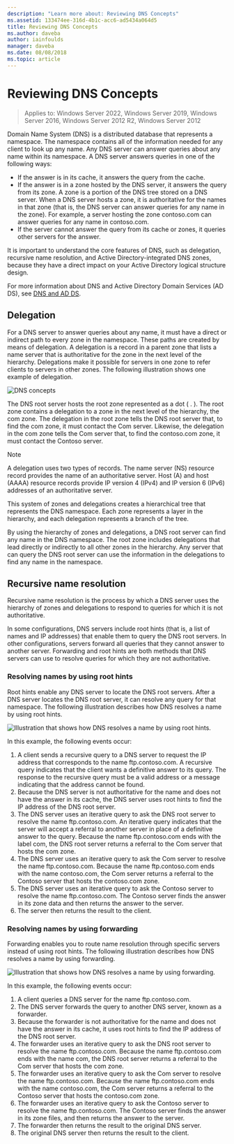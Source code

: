 ```yaml
---
description: "Learn more about: Reviewing DNS Concepts"
ms.assetid: 133474ee-316d-4b1c-acc6-ad5434a064d5
title: Reviewing DNS Concepts
ms.author: daveba
author: iainfoulds
manager: daveba
ms.date: 08/08/2018
ms.topic: article
---
```


# Reviewing DNS Concepts

>Applies to: Windows Server 2022, Windows Server 2019, Windows Server 2016, Windows Server 2012 R2, Windows Server 2012

Domain Name System (DNS) is a distributed database that represents a namespace. The namespace contains all of the information needed for any client to look up any name. Any DNS server can answer queries about any name within its namespace. A DNS server answers queries in one of the following ways:

- If the answer is in its cache, it answers the query from the cache.
- If the answer is in a zone hosted by the DNS server, it answers the query from its zone. A zone is a portion of the DNS tree stored on a DNS server. When a DNS server hosts a zone, it is authoritative for the names in that zone (that is, the DNS server can answer queries for any name in the zone). For example, a server hosting the zone contoso.com can answer queries for any name in contoso.com.
- If the server cannot answer the query from its cache or zones, it queries other servers for the answer.

It is important to understand the core features of DNS, such as delegation, recursive name resolution, and Active Directory-integrated DNS zones, because they have a direct impact on your Active Directory logical structure design.

For more information about DNS and Active Directory Domain Services (AD DS), see [DNS and AD DS](../../ad-ds/plan/DNS-and-AD-DS.md).

## Delegation

For a DNS server to answer queries about any name, it must have a direct or indirect path to every zone in the namespace. These paths are created by means of delegation. A delegation is a record in a parent zone that lists a name server that is authoritative for the zone in the next level of the hierarchy. Delegations make it possible for servers in one zone to refer clients to servers in other zones. The following illustration shows one example of delegation.

![DNS concepts](../../media/Reviewing-DNS-Concepts/0c24b576-d41a-4e5d-ad3d-6be81e095835.gif)

The DNS root server hosts the root zone represented as a dot ( . ). The root zone contains a delegation to a zone in the next level of the hierarchy, the com zone. The delegation in the root zone tells the DNS root server that, to find the com zone, it must contact the Com server. Likewise, the delegation in the com zone tells the Com server that, to find the contoso.com zone, it must contact the Contoso server.

> [!NOTE]
> A delegation uses two types of records. The name server (NS) resource record provides the name of an authoritative server. Host (A) and host (AAAA) resource records provide IP version 4 (IPv4) and IP version 6 (IPv6) addresses of an authoritative server.

This system of zones and delegations creates a hierarchical tree that represents the DNS namespace. Each zone represents a layer in the hierarchy, and each delegation represents a branch of the tree.

By using the hierarchy of zones and delegations, a DNS root server can find any name in the DNS namespace. The root zone includes delegations that lead directly or indirectly to all other zones in the hierarchy. Any server that can query the DNS root server can use the information in the delegations to find any name in the namespace.

## Recursive name resolution

Recursive name resolution is the process by which a DNS server uses the hierarchy of zones and delegations to respond to queries for which it is not authoritative.

In some configurations, DNS servers include root hints (that is, a list of names and IP addresses) that enable them to query the DNS root servers. In other configurations, servers forward all queries that they cannot answer to another server. Forwarding and root hints are both methods that DNS servers can use to resolve queries for which they are not authoritative.

### Resolving names by using root hints

Root hints enable any DNS server to locate the DNS root servers. After a DNS server locates the DNS root server, it can resolve any query for that namespace. The following illustration describes how DNS resolves a name by using root hints.

![Illustration that shows how DNS resolves a name by using root hints.](../../media/Reviewing-DNS-Concepts/1c044845-b104-4262-a7af-474ba3558a85.gif)

In this example, the following events occur:

1. A client sends a recursive query to a DNS server to request the IP address that corresponds to the name ftp.contoso.com. A recursive query indicates that the client wants a definitive answer to its query. The response to the recursive query must be a valid address or a message indicating that the address cannot be found.
2. Because the DNS server is not authoritative for the name and does not have the answer in its cache, the DNS server uses root hints to find the IP address of the DNS root server.
3. The DNS server uses an iterative query to ask the DNS root server to resolve the name ftp.contoso.com. An iterative query indicates that the server will accept a referral to another server in place of a definitive answer to the query. Because the name ftp.contoso.com ends with the label com, the DNS root server returns a referral to the Com server that hosts the com zone.
4. The DNS server uses an iterative query to ask the Com server to resolve the name ftp.contoso.com. Because the name ftp.contoso.com ends with the name contoso.com, the Com server returns a referral to the Contoso server that hosts the contoso.com zone.
5. The DNS server uses an iterative query to ask the Contoso server to resolve the name ftp.contoso.com. The Contoso server finds the answer in its zone data and then returns the answer to the server.
6. The server then returns the result to the client.

### Resolving names by using forwarding

Forwarding enables you to route name resolution through specific servers instead of using root hints. The following illustration describes how DNS resolves a name by using forwarding.

![Illustration that shows how DNS resolves a name by using forwarding.](../../media/Reviewing-DNS-Concepts/05bc2eb0-1033-4e53-ae30-244fa247d000.gif)

In this example, the following events occur:

1. A client queries a DNS server for the name ftp.contoso.com.
2. The DNS server forwards the query to another DNS server, known as a forwarder.
3. Because the forwarder is not authoritative for the name and does not have the answer in its cache, it uses root hints to find the IP address of the DNS root server.
4. The forwarder uses an iterative query to ask the DNS root server to resolve the name ftp.contoso.com. Because the name ftp.contoso.com ends with the name com, the DNS root server returns a referral to the Com server that hosts the com zone.
5. The forwarder uses an iterative query to ask the Com server to resolve the name ftp.contoso.com. Because the name ftp.contoso.com ends with the name contoso.com, the Com server returns a referral to the Contoso server that hosts the contoso.com zone.
6. The forwarder uses an iterative query to ask the Contoso server to resolve the name ftp.contoso.com. The Contoso server finds the answer in its zone files, and then returns the answer to the server.
7. The forwarder then returns the result to the original DNS server.
8. The original DNS server then returns the result to the client.
